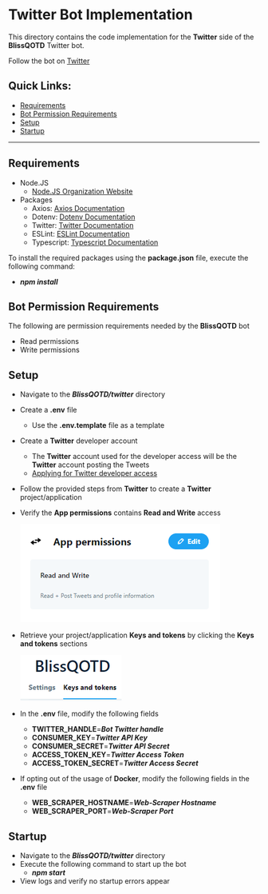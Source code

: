 # Twitter Bot Implementation
This directory contains the code implementation for the **Twitter** side of the **BlissQOTD** Twitter bot.

Follow the bot on [Twitter](https://twitter.com/BlissQOTD)

## Quick Links:
- [Requirements](#requirements)
- [Bot Permission Requirements](#bot-permission-requirements)
- [Setup](#stand-alone-project-setup)
- [Startup](#startup)

----------------------------------

## Requirements
- Node.JS
  - [Node.JS Organization Website](https://nodejs.org/en/)
- Packages
  - Axios: [Axios Documentation](https://www.npmjs.com/package/axios)
  - Dotenv: [Dotenv Documentation](https://www.npmjs.com/package/dotenv)
  - Twitter: [Twitter Documentation](https://www.npmjs.com/package/twitter)
  - ESLint: [ESLint Documentation](https://www.npmjs.com/package/eslint)
  - Typescript: [Typescript Documentation](https://www.npmjs.com/package/typescript)

To install the required packages using the **package.json** file, execute the following command:
- ***npm install***

## Bot Permission Requirements
The following are permission requirements needed by the **BlissQOTD** bot
 - Read permissions
 - Write permissions

## Setup
- Navigate to the ***BlissQOTD/twitter*** directory 
- Create a **.env** file
  - Use the **.env.template** file as a template
- Create a **Twitter** developer account
  - The **Twitter** account used for the developer access will be the **Twitter** account posting the Tweets
  - [Applying for Twitter developer access](https://developer.twitter.com/en/apply-for-access)
- Follow the provided steps from **Twitter** to create a **Twitter** project/application
- Verify the **App permissions** contains **Read and Write** access

  ![Read/Write Acess](/twitter/images/read-write-access.PNG)
- Retrieve your project/application **Keys and tokens** by clicking the **Keys and tokens** sections

  ![Keys and tokens](/twitter/images/tokens-section.PNG)
- In the **.env** file, modify the following fields
  - **TWITTER_HANDLE**=***Bot Twitter handle***
  - **CONSUMER_KEY**=***Twitter API Key***
  - **CONSUMER_SECRET**=***Twitter API Secret***
  - **ACCESS_TOKEN_KEY**=***Twitter Access Token***
  - **ACCESS_TOKEN_SECRET**=***Twitter Access Secret***
- If opting out of the usage of **Docker**, modify the following fields in the **.env** file
  - **WEB_SCRAPER_HOSTNAME**=***Web-Scraper Hostname***
  - **WEB_SCRAPER_PORT**=***Web-Scraper Port***

## Startup
- Navigate to the ***BlissQOTD/twitter*** directory
- Execute the following command to start up the bot
  - ***npm start***
- View logs and verify no startup errors appear